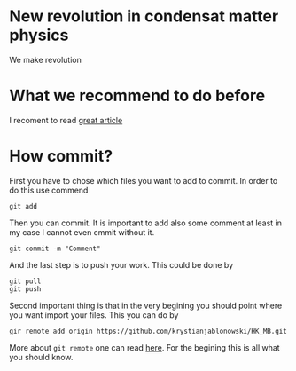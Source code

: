 ﻿# New revolution in condensat matter physics
 We make revolution

# What we recommend to do before
  I recoment to read [great article](https://arxiv.org/pdf/2308.02292.pdf)

# How commit?
 First you have to chose which files you want to add to commit. In order to do this use commend
 ````
 git add
 ````
Then you can commit. It is important to add also some comment at least in my case I cannot even cmmit without it.
````
git commit -m "Comment"
````
And the last step is to push your work. This could be done by
````
git pull
git push
````
Second important thing is that in the very begining you should point where you want import your files. This you can do by
````
gir remote add origin https://github.com/krystianjablonowski/HK_MB.git 
````
More about ``git remote`` one can read [here](https://git-scm.com/docs/git-remote).
For the begining this is all what you should know.

